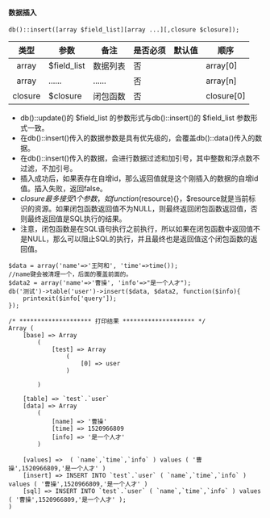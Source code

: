 #### 数据插入

```
db()::insert([array $field_list][array ...][,closure $closure]);
```


|类型|	参数|	备注|	是否必须|	默认值|	顺序|
|:-----------:| ---------- | --- | --- | --- | --- |
|array |	$field_list|数据列表|	否| |	array[0]|
|array |	......|......|	否|	|	array[n]|
|closure|	$closure|	闭包函数|	否|	|closure[0]|	

- db()::update()的 $field_list 的参数形式与db()::insert()的 $field_list 参数形式一致。
- 在db()::insert()传入的数据参数是具有优先级的，会覆盖db()::data()传入的数据。
- 在db()::insert()传入的数据，会进行数据过滤和加引号，其中整数和浮点数不过滤，不加引号。
- 插入成功后，如果表存在自增id，那么返回值就是这个刚插入的数据的自增id值。插入失败，返回false。
- $closure 最多接受1个参数，如function($resource){}，$resource就是当前标识的资源。如果闭包函数返回值不为NULL，则最终返回闭包函数返回值，否则最终返回值是SQL执行的结果。
- 注意，闭包函数是在SQL语句执行之前执行，所以如果在闭包函数中返回值不是NULL，那么可以阻止SQL的执行，并且最终也是返回值这个闭包函数的返回值。



```
$data = array('name'=>'王阿和', 'time'=>time());
//name键会被清理一个，后面的覆盖前面的。
$data2 = array('name'=>'曹操', 'info'=>"是一个人才");
db('测试')->table('user')->insert($data, $data2, function($info){
	printexit($info['query']);
});
```


```
/* ******************** 打印结果 ******************** */
Array (
    [base] => Array
        (
            [test] => Array
                (
                    [0] => user
                )

        )

    [table] => `test`.`user`
    [data] => Array
        (
            [name] => '曹操'
            [time] => 1520966809
            [info] => '是一个人才'
        )

    [values] =>  ( `name`,`time`,`info` ) values ( '曹操',1520966809,'是一个人才' )
    [insert] => INSERT INTO `test`.`user` ( `name`,`time`,`info` ) values ( '曹操',1520966809,'是一个人才' )
    [sql] => INSERT INTO `test`.`user` ( `name`,`time`,`info` ) values ( '曹操',1520966809,'是一个人才' );
)

```

